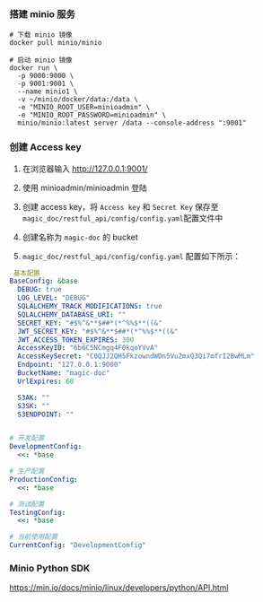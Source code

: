 ### 搭建 minio 服务

```
# 下载 minio 镜像
docker pull minio/minio

# 启动 minio 镜像
docker run \
  -p 9000:9000 \
  -p 9001:9001 \
  --name minio1 \
  -v ~/minio/docker/data:/data \
  -e "MINIO_ROOT_USER=minioadmin" \
  -e "MINIO_ROOT_PASSWORD=minioadmin" \
  minio/minio:latest server /data --console-address ":9001"
```

### 创建 Access key

1. 在浏览器输入 http://127.0.0.1:9001/

2. 使用 minioadmin/minioadmin 登陆

3. 创建 access key，将 `Access key` 和 `Secret Key` 保存至 `magic_doc/restful_api/config/config.yaml`配置文件中

4. 创建名称为 `magic-doc` 的 bucket

5.  `magic_doc/restful_api/config/config.yaml`  配置如下所示：

   ```yaml
    基本配置
   BaseConfig: &base
     DEBUG: true
     LOG_LEVEL: "DEBUG"
     SQLALCHEMY_TRACK_MODIFICATIONS: true
     SQLALCHEMY_DATABASE_URI: ""
     SECRET_KEY: "#$%^&**$##*(*^%%$**((&"
     JWT_SECRET_KEY: "#$%^&**$##*(*^%%$**((&"
     JWT_ACCESS_TOKEN_EXPIRES: 300
     AccessKeyID: "6b6C5NCmgq4F0kqoYVvA"
     AccessKeySecret: "C0QJJ2QH5FkzowndWDn5Vu2mxQ3Qi7mfrI2BwMLm"
     Endpoint: "127.0.0.1:9000"
     BucketName: "magic-doc"
     UrlExpires: 60
   
     S3AK: ""
     S3SK: ""
     S3ENDPOINT: ""
   
   
   # 开发配置
   DevelopmentConfig:
     <<: *base
   
   # 生产配置
   ProductionConfig:
     <<: *base
   
   # 测试配置
   TestingConfig:
     <<: *base
   
   # 当前使用配置
   CurrentConfig: "DevelopmentConfig"
   ```

   ### Minio Python SDK
   
   https://min.io/docs/minio/linux/developers/python/API.html



